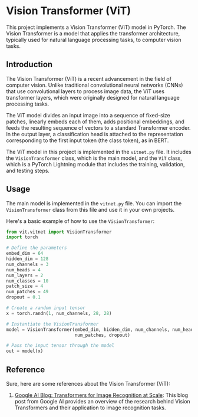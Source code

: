 # Vision Transformer (ViT)

This project implements a Vision Transformer (ViT) model in PyTorch. The Vision Transformer is a model that applies the transformer architecture, typically used for natural language processing tasks, to computer vision tasks.

## Introduction

The Vision Transformer (ViT) is a recent advancement in the field of computer vision. Unlike traditional convolutional neural networks (CNNs) that use convolutional layers to process image data, the ViT uses transformer layers, which were originally designed for natural language processing tasks.

The ViT model divides an input image into a sequence of fixed-size patches, linearly embeds each of them, adds positional embeddings, and feeds the resulting sequence of vectors to a standard Transformer encoder. In the output layer, a classification head is attached to the representation corresponding to the first input token (the class token), as in BERT.

The ViT model in this project is implemented in the `vitnet.py` file. It includes the `VisionTransformer` class, which is the main model, and the `ViT` class, which is a PyTorch Lightning module that includes the training, validation, and testing steps.


## Usage

The main model is implemented in the `vitnet.py` file. You can import the `VisionTransformer` class from this file and use it in your own projects.

Here's a basic example of how to use the `VisionTransformer`:

```python
from vit.vitnet import VisionTransformer
import torch

# Define the parameters
embed_dim = 64
hidden_dim = 128
num_channels = 3
num_heads = 4
num_layers = 2
num_classes = 10
patch_size = 4
num_patches = 49
dropout = 0.1

# Create a random input tensor
x = torch.randn(1, num_channels, 28, 28)

# Instantiate the VisionTransformer
model = VisionTransformer(embed_dim, hidden_dim, num_channels, num_heads, num_layers, num_classes, patch_size,
                          num_patches, dropout)

# Pass the input tensor through the model
out = model(x)
```

## Reference
Sure, here are some references about the Vision Transformer (ViT):
1. [Google AI Blog: Transformers for Image Recognition at Scale](https://ai.googleblog.com/2020/12/transformers-for-image-recognition-at.html): This blog post from Google AI provides an overview of the research behind Vision Transformers and their application to image recognition tasks.
